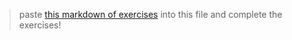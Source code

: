 > paste [this markdown of exercises](https://raw.githubusercontent.com/janke-learning/function-exercises/master/callstack.md) into this file and complete the exercises!   

